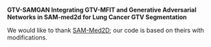 **GTV-SAMGAN Integrating GTV-MFIT and Generative Adversarial Networks in SAM-med2d for Lung Cancer GTV Segmentation**

We would like to thank [SAM-Med2D](https://github.com/OpenGVLab/SAM-Med2D/tree/main); our code is based on theirs with modifications.



